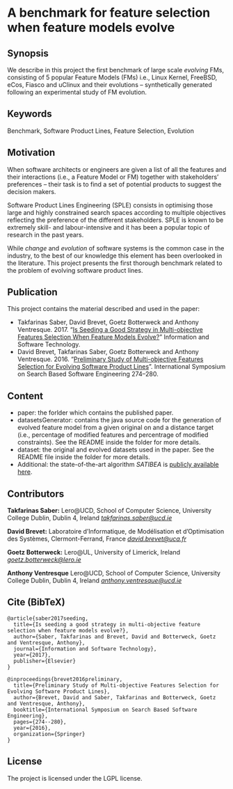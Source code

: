 # A benchmark for feature selection when feature models evolve


## Synopsis

We describe in this project the first benchmark of large scale *evolving* FMs, consisting of 5 popular Feature Models (FMs) i.e., Linux Kernel, FreeBSD, eCos, Fiasco and uClinux and their evolutions – synthetically generated following an experimental study of FM evolution.

## Keywords

Benchmark, Software Product Lines, Feature Selection, Evolution

## Motivation

When software architects or engineers are given a list of all the features and their interactions (i.e., a Feature Model or FM) together with stakeholders’ preferences – their task is to find a set of potential products to suggest the decision makers. 

Software Product Lines Engineering (SPLE) consists in optimising those large and highly constrained search spaces according to multiple objectives reflecting the preference of the different stakeholders. SPLE is known to be extremely skill- and labour-intensive and it has been a popular topic of research in the past years.

While *change* and *evolution* of software systems is the common case in the industry, to the best of our knowledge this element has been overlooked in the literature. This project presents the first thorough benchmark related to the problem of evolving software product lines. 

## Publication

This project contains the material described and used in the paper:

* Takfarinas Saber, David Brevet, Goetz Botterweck and Anthony Ventresque. 2017. “[Is Seeding a Good Strategy in Multi-objective Features Selection When Feature Models Evolve?](http://www.sciencedirect.com/science/article/pii/S0950584916304724)” Information and Software Technology.
* David Brevet, Takfarinas Saber, Goetz Botterweck and Anthony Ventresque. 2016. “[Preliminary Study of Multi-objective Features Selection for Evolving Software Product Lines](https://link.springer.com/chapter/10.1007/978-3-319-47106-8_23)”. International Symposium on Search Based Software Engineering 274–280. 


## Content

* paper: the forlder which contains the published paper.
* datasetsGenerator: contains the java source code for the generation of evolved feature model from a given original on and a distance target (i.e., percentage of modified features and percentrage of modified constraints). See the README inside the folder for more details.
* dataset: the original and evolved datasets used in the paper. See the README file inside the folder for more details.
* Additional: the state-of-the-art algorithm *SATIBEA* is [publicly available here](http://research.henard.net/SPL/ICSE_2015/).







## Contributors

**Takfarinas Saber:** Lero@UCD, School of Computer Science, University College Dublin, Dublin 4, Ireland
*takfarinas.saber@ucd.ie*

**David Brevet:**  Laboratoire d’Informatique, de Modélisation et d’Optimisation des Systèmes, Clermont-Ferrand, France
*david.brevet@uca.fr*

**Goetz Botterweck:** Lero@UL, University of Limerick, Ireland 
*goetz.botterweck@lero.ie*

**Anthony Ventresque** Lero@UCD, School of Computer Science, University College Dublin, Dublin 4, Ireland
*anthony.ventresque@ucd.ie*


## Cite (BibTeX)
```
@article{saber2017seeding,
  title={Is seeding a good strategy in multi-objective feature selection when feature models evolve?},
  author={Saber, Takfarinas and Brevet, David and Botterweck, Goetz and Ventresque, Anthony},
  journal={Information and Software Technology},
  year={2017},
  publisher={Elsevier}
}

@inproceedings{brevet2016preliminary,
  title={Preliminary Study of Multi-objective Features Selection for Evolving Software Product Lines},
  author={Brevet, David and Saber, Takfarinas and Botterweck, Goetz and Ventresque, Anthony},
  booktitle={International Symposium on Search Based Software Engineering},
  pages={274--280},
  year={2016},
  organization={Springer}
}

```

## License

The project is licensed under the LGPL license.

